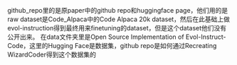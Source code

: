 github_repo里的是原paper中的github repo和huggingface page，他们用的是raw dataset是Code_Alpaca中的Code Alpaca 20k dataset，然后在此基础上做evol-instruction得到最终用来finetuning的dataset，但是这个dataset他们没有公开出来。
在data文件夹里是Open Source Implementation of Evol-Instruct-Code，这里的Hugging Face是数据集，github repo是如何通过Recreating WizardCoder得到这个数据集的
